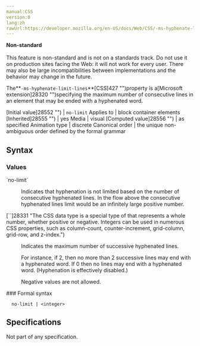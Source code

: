 ```yaml
---
manual:CSS
version:0
lang:zh
rawUrl:https://developer.mozilla.org/en-US/docs/Web/CSS/-ms-hyphenate-limit-lines
---
```






**Non-standard**<br></br>This feature is non-standard and is not on a standards track. Do not use it on production sites facing the Web: it will not work for every user. There may also be large incompatibilities between implementations and the behavior may change in the future.






The**`-ms-hyphenate-limit-lines`**[CSS]427 "")property is a[Microsoft extension]28320 "")specifying the maximum number of consecutive lines in an element that may be ended with a hyphenated word.


[Initial value]28552 "") | `no-limit` 
Applies to | block container elements 
[Inherited]28555 "") | yes 
Media | visual 
[Computed value]28556 "") | as specified 
Animation type | discrete 
Canonical order | the unique non-ambiguous order defined by the formal grammar 


## Syntax<a name="Syntax"></a>

### Values<a name="Values"></a>
<dl><dt id=''>`no-limit`</dt><dd>

Indicates that hyphenation is not limited based on the number of consecutive hyphenated lines. In the flow above the consecutive hyphenated lines limit would be an infinitely large positive number.

</dd><dt id=''>[`<integer>`]28331 "The <integer> CSS data type is a special type of <number> that represents a whole number, whether positive or negative. Integers can be used in numerous CSS properties, such as column-count, counter-increment, grid-column, grid-row, and z-index.")</dt><dd>

Indicates the maximum number of successive hyphenated lines.



For instance, if 2, then no more than 2 successive lines may end with a hyphenated word. If 0 then no lines may end with a hyphenated word. (Hyphenation is effectively disabled.)



Negative values are not allowed.

</dd></dl>
### Formal syntax<a name="Formal_syntax"></a>

```
  no-limit | <integer>

```

## Specifications<a name="Specifications"></a>


Not part of any specification.




